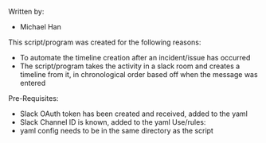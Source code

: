 Written by: 
- Michael Han

This script/program was created for the following reasons: 
- To automate the timeline creation after an incident/issue has occurred
- The script/program takes the activity in a slack room and creates a timeline from it, in chronological order based off when the message was entered

Pre-Requisites: 
- Slack OAuth token has been created and received, added to the yaml
- Slack Channel ID is known, added to the yaml
Use/rules:
- yaml config needs to be in the same directory as the script
